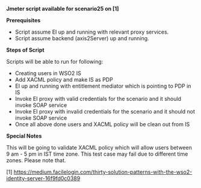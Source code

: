 **Jmeter script available for scenario25 on [1]**

**Prerequisites**

- Script assume EI up and running with relevant proxy services.
- Script assume backend (axis2Server) up and running.

**Steps of Script**

Scripts will be able to run for following:

- Creating users in WSO2 IS
- Add XACML policy and make IS as PDP
- EI up and running with entitlement mediator which is pointing to PDP in IS
- Invoke EI proxy with valid credentials for the scenario and it should invoke SOAP service
- Invoke EI proxy with invalid credentials for the scenario and it should not invoke SOAP service
- Once all above done users and XACML policy will be clean out from IS

**Special Notes**

This will be going to validate XACML policy which will allow users between 9 am - 5 pm in IST time zone. This test case may fail due to different time zones. Please note that.

[1] https://medium.facilelogin.com/thirty-solution-patterns-with-the-wso2-identity-server-16f9fd0c0389
